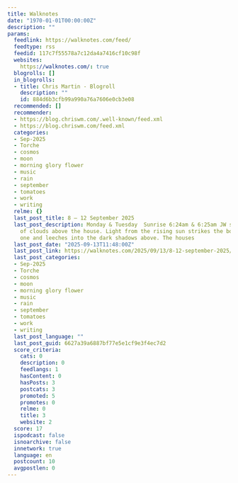 ```yaml
---
title: Walknotes
date: "1970-01-01T00:00:00Z"
description: ""
params:
  feedlink: https://walknotes.com/feed/
  feedtype: rss
  feedid: 117c7f55578a7c12da4a7416cf10c98f
  websites:
    https://walknotes.com/: true
  blogrolls: []
  in_blogrolls:
  - title: Chris Martin - Blogroll
    description: ""
    id: 884d6b3cfb99a990a76a7606e0cb3e08
  recommended: []
  recommender:
  - https://blog.chriswm.com/.well-known/feed.xml
  - https://blog.chriswm.com/feed.xml
  categories:
  - Sep-2025
  - Torche
  - cosmos
  - moon
  - morning glory flower
  - music
  - rain
  - september
  - tomatoes
  - work
  - writing
  relme: {}
  last_post_title: 8 – 12 September 2025
  last_post_description: Monday & Tuesday  Sunrise 6:24am & 6:25am JW sends photos
    of clouds above the house. Light from the rising sun strikes the bottom of each
    one and leeches into the dark shadows above. The houses
  last_post_date: "2025-09-13T11:48:00Z"
  last_post_link: https://walknotes.com/2025/09/13/8-12-september-2025/
  last_post_categories:
  - Sep-2025
  - Torche
  - cosmos
  - moon
  - morning glory flower
  - music
  - rain
  - september
  - tomatoes
  - work
  - writing
  last_post_language: ""
  last_post_guid: 6627a39a6887bf77e5e1cf9e3f4ec7d2
  score_criteria:
    cats: 0
    description: 0
    feedlangs: 1
    hasContent: 0
    hasPosts: 3
    postcats: 3
    promoted: 5
    promotes: 0
    relme: 0
    title: 3
    website: 2
  score: 17
  ispodcast: false
  isnoarchive: false
  innetwork: true
  language: en
  postcount: 10
  avgpostlen: 0
---
```

